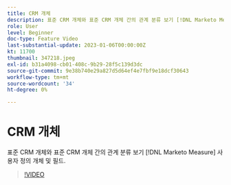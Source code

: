 ```yaml
---
title: CRM 개체
description: 표준 CRM 개체와 표준 CRM 개체 간의 관계 분류 보기 [!DNL Marketo Measure] 사용자 정의 개체 및 필드.
role: User
level: Beginner
doc-type: Feature Video
last-substantial-update: 2023-01-06T00:00:00Z
kt: 11700
thumbnail: 347218.jpeg
exl-id: b31a4098-cb01-408c-9b29-28f5c139d3dc
source-git-commit: 9e38b740e29a827d5d64ef4e7fbf9e18dcf30643
workflow-type: tm+mt
source-wordcount: '34'
ht-degree: 0%

---
```


# CRM 개체

표준 CRM 개체와 표준 CRM 개체 간의 관계 분류 보기 [!DNL Marketo Measure] 사용자 정의 개체 및 필드.

>[!VIDEO](https://video.tv.adobe.com/v/347218/?quality=12&learn=on)

